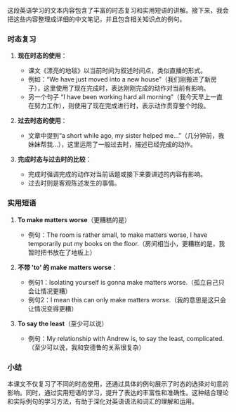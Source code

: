 这段英语学习的文本内容包含了丰富的时态复习和实用短语的讲解。接下来，我会把这些内容整理成详细的中文笔记，并且包含相关知识点的例句。

### 时态复习

1. **现在时态的使用**：
   - 课文《漂亮的地毯》以当前时间为叙述时间点，类似直播的形式。
   - 例如：“We have just moved into a new house”（我们刚搬进了新房子），这里使用了现在完成时，表达刚刚完成的动作对当前有影响。
   - 另一个句子 “I have been working hard all morning”（我今天早上一直在努力工作），则使用了现在完成进行时，表示动作贯穿整个时段。

2. **过去时态的使用**：
   - 文章中提到“a short while ago, my sister helped me...”（几分钟前，我妹妹帮我...），这里运用了一般过去时，描述已经完成的动作。

3. **完成时态与过去时的比较**：
   - 完成时强调完成的动作对当前话题或接下来要讲述的内容有影响。
   - 过去时则是客观陈述发生的事情。

### 实用短语

1. **To make matters worse**（更糟糕的是）
   - 例句：The room is rather small, to make matters worse, I have temporarily put my books on the floor.（房间相当小，更糟糕的是，我暂时把书放在了地板上）

2. **不带 'to' 的 make matters worse**：
   - 例句1：Isolating yourself is gonna make matters worse.（孤立自己只会让情况更糟）
   - 例句2：I mean this can only make matters worse.（我的意思是这只会让情况变得更糟）

3. **To say the least**（至少可以说）
   - 例句：My relationship with Andrew is, to say the least, complicated.（至少可以说，我和安德鲁的关系很复杂）

### 小结

本课文不仅复习了不同的时态使用，还通过具体的例句展示了时态的选择对句意的影响。同时，通过实用短语的学习，提升了表达的丰富性和准确性。这种结合理论和实际例句的学习方法，有助于深化对英语语法和词汇的理解和运用。